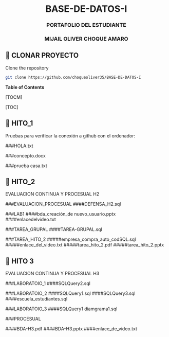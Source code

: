 <h1 align="center">BASE-DE-DATOS-I</h1>
<h3 align="center">PORTAFOLIO DEL ESTUDIANTE</h3>
<h3 align="center">MIJAIL OLIVER CHOQUE AMARO</h3>


## 🚀 CLONAR PROYECTO

Clone the repository

```sh
git clone https://github.com/choqueoliver35/BASE-DE-DATOS-I
```
**Table of Contents**

[TOCM]

[TOC]

## 📖 HITO_1

Pruebas para verificar la conexión a github con el ordenador:


###HOLA.txt

###concepto.docx

###prueba casa.txt


## 📖  HITO_2

EVALUACION CONTINUA Y PROCESUAL H2


###EVALUACION_PROCESUAL
####DEFENSA_H2.sql


###LAB1
####bda_creación_de nuevo_usuario.pptx
####enlacedelvideo.txt

###TAREA_GRUPAL
####TAREA-GRUPAL.sql

###TAREA_HITO_2
#####empresa_compra_auto_codSQL.sql
#####enlace_del_video.txt
#####tarea_hito_2.pdf
#####tarea_hito_2.pptx

## 📖 HITO 3
EVALUACION CONTINUA Y PROCESUAL H3

###LABORATOIO_1
####SQLQuery2.sql

###LABORATOIO_2
####SQLQuery1.sql
####SQLQuery3.sql
####escuela_estudiantes.sql

###LABORATOIO_3
####SQLQuery1 diamgrama1.sql

###PROCESUAL

####BDA-H3.pdf
####BDA-H3.pptx
####enlace_de_video.txt



